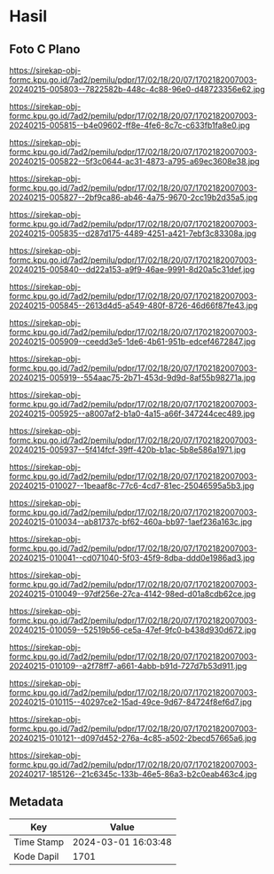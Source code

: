 # Hasil

## Foto C Plano

https://sirekap-obj-formc.kpu.go.id/7ad2/pemilu/pdpr/17/02/18/20/07/1702182007003-20240215-005803--7822582b-448c-4c88-96e0-d48723356e62.jpg

https://sirekap-obj-formc.kpu.go.id/7ad2/pemilu/pdpr/17/02/18/20/07/1702182007003-20240215-005815--b4e09602-ff8e-4fe6-8c7c-c633fb1fa8e0.jpg

https://sirekap-obj-formc.kpu.go.id/7ad2/pemilu/pdpr/17/02/18/20/07/1702182007003-20240215-005822--5f3c0644-ac31-4873-a795-a69ec3608e38.jpg

https://sirekap-obj-formc.kpu.go.id/7ad2/pemilu/pdpr/17/02/18/20/07/1702182007003-20240215-005827--2bf9ca86-ab46-4a75-9670-2cc19b2d35a5.jpg

https://sirekap-obj-formc.kpu.go.id/7ad2/pemilu/pdpr/17/02/18/20/07/1702182007003-20240215-005835--d287d175-4489-4251-a421-7ebf3c83308a.jpg

https://sirekap-obj-formc.kpu.go.id/7ad2/pemilu/pdpr/17/02/18/20/07/1702182007003-20240215-005840--dd22a153-a9f9-46ae-9991-8d20a5c31def.jpg

https://sirekap-obj-formc.kpu.go.id/7ad2/pemilu/pdpr/17/02/18/20/07/1702182007003-20240215-005845--2613d4d5-a549-480f-8726-46d66f87fe43.jpg

https://sirekap-obj-formc.kpu.go.id/7ad2/pemilu/pdpr/17/02/18/20/07/1702182007003-20240215-005909--ceedd3e5-1de6-4b61-951b-edcef4672847.jpg

https://sirekap-obj-formc.kpu.go.id/7ad2/pemilu/pdpr/17/02/18/20/07/1702182007003-20240215-005919--554aac75-2b71-453d-9d9d-8af55b98271a.jpg

https://sirekap-obj-formc.kpu.go.id/7ad2/pemilu/pdpr/17/02/18/20/07/1702182007003-20240215-005925--a8007af2-b1a0-4a15-a66f-347244cec489.jpg

https://sirekap-obj-formc.kpu.go.id/7ad2/pemilu/pdpr/17/02/18/20/07/1702182007003-20240215-005937--5f414fcf-39ff-420b-b1ac-5b8e586a1971.jpg

https://sirekap-obj-formc.kpu.go.id/7ad2/pemilu/pdpr/17/02/18/20/07/1702182007003-20240215-010027--1beaaf8c-77c6-4cd7-81ec-25046595a5b3.jpg

https://sirekap-obj-formc.kpu.go.id/7ad2/pemilu/pdpr/17/02/18/20/07/1702182007003-20240215-010034--ab81737c-bf62-460a-bb97-1aef236a163c.jpg

https://sirekap-obj-formc.kpu.go.id/7ad2/pemilu/pdpr/17/02/18/20/07/1702182007003-20240215-010041--cd071040-5f03-45f9-8dba-ddd0e1986ad3.jpg

https://sirekap-obj-formc.kpu.go.id/7ad2/pemilu/pdpr/17/02/18/20/07/1702182007003-20240215-010049--97df256e-27ca-4142-98ed-d01a8cdb62ce.jpg

https://sirekap-obj-formc.kpu.go.id/7ad2/pemilu/pdpr/17/02/18/20/07/1702182007003-20240215-010059--52519b56-ce5a-47ef-9fc0-b438d930d672.jpg

https://sirekap-obj-formc.kpu.go.id/7ad2/pemilu/pdpr/17/02/18/20/07/1702182007003-20240215-010109--a2f78ff7-a661-4abb-b91d-727d7b53d911.jpg

https://sirekap-obj-formc.kpu.go.id/7ad2/pemilu/pdpr/17/02/18/20/07/1702182007003-20240215-010115--40297ce2-15ad-49ce-9d67-84724f8ef6d7.jpg

https://sirekap-obj-formc.kpu.go.id/7ad2/pemilu/pdpr/17/02/18/20/07/1702182007003-20240215-010121--d097d452-276a-4c85-a502-2becd57665a6.jpg

https://sirekap-obj-formc.kpu.go.id/7ad2/pemilu/pdpr/17/02/18/20/07/1702182007003-20240217-185126--21c6345c-133b-46e5-86a3-b2c0eab463c4.jpg


## Metadata

| Key        | Value               |
| ---------- | ------------------- |
| Time Stamp | 2024-03-01 16:03:48 |
| Kode Dapil | 1701                |



